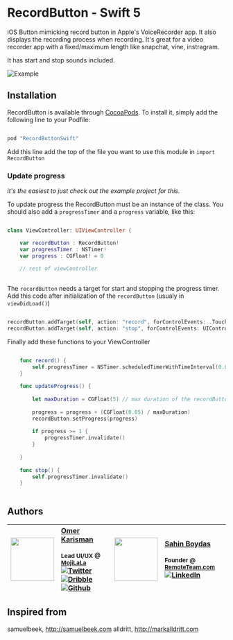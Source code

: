 # RecordButton - Swift 5

iOS Button mimicking record button in Apple's VoiceRecorder app. It also displays the recording process when recording. It's great for a video recorder app with a fixed/maximum length like snapchat, vine, instragram.

It has start and stop sounds included.

![Example](Screenshots/RecordButton.gif)

## Installation

RecordButton is available through [CocoaPods](http://cocoapods.org). To install
it, simply add the following line to your Podfile:

```ruby

pod "RecordButtonSwift"

```

Add this line add the top of the file you want to use this module in `import RecordButton`

### Update progress 
*it's the easiest to just check out the example project for this.*

To update progress the RecordButton must be an instance of the class. You should also add a `progressTimer` and a `progress` variable, like this: 

```swift 

class ViewController: UIViewController {

	var recordButton : RecordButton!
	var progressTimer : NSTimer!
	var progress : CGFloat! = 0
	
	// rest of viewController 
	
```

The `recordButton` needs a target for start and stopping the progress timer. Add this code after initialization of the `recordButton` (usualy in `viewDidLoad()`)

```swift

recordButton.addTarget(self, action: "record", forControlEvents: .TouchDown)
recordButton.addTarget(self, action: "stop", forControlEvents: UIControlEvents.TouchUpInside)

```

Finally add these functions to your ViewController 

```swift

    func record() {
        self.progressTimer = NSTimer.scheduledTimerWithTimeInterval(0.05, target: self, selector: "updateProgress", userInfo: nil, repeats: true)
    }
    
    func updateProgress() {
        
        let maxDuration = CGFloat(5) // max duration of the recordButton
        
        progress = progress + (CGFloat(0.05) / maxDuration)
        recordButton.setProgress(progress)
        
        if progress >= 1 {
            progressTimer.invalidate()
        }
        
    }
    
    func stop() {
        self.progressTimer.invalidate()
    }
    
```

## Authors
| [<img src="https://avatars1.githubusercontent.com/u/1448702?v=4" width="100px;"/>](http://okaris.com)   | [Omer Karisman](http://okaris.com)<br/><br/><sub>Lead UI/UX @ [MojiLaLa](http://mojilala.com)</sub><br/> [![Twitter][1.1]][1] [![Dribble][2.1]][2] [![Github][3.1]][3]| [<img src="https://pbs.twimg.com/profile_images/1331045707961274368/-YifJbqn_400x400.jpg" width="100px;"/>](https://twitter.com/sahin)   | [Sahin Boydas](https://twitter.com/sahin)<br/><br/><sub>Founder @ [RemoteTeam.com](https://www.remoteteam.com)</sub><br/> [![LinkedIn][4.1]][4]|
| - | :- | - | :- |

[1.1]: http://i.imgur.com/wWzX9uB.png (twitter icon without padding)
[2.1]: http://i.imgur.com/Vvy3Kru.png (dribbble icon without padding)
[3.1]: http://i.imgur.com/9I6NRUm.png (github icon without padding)
[4.1]: https://www.kingsfund.org.uk/themes/custom/kingsfund/dist/img/svg/sprite-icon-linkedin.svg (linkedin icon)

[1]: http://www.twitter.com/okarisman
[2]: http://dribbble.com/okaris
[3]: http://www.github.com/okaris
[4]: https://www.linkedin.com/in/sahinboydas


## Inspired from
samuelbeek, http://samuelbeek.com
alldritt, http://markalldritt.com
